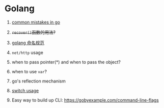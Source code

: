 # Golang
1. [common mistakes in go](https://www.calhoun.io/gotchas-and-common-mistakes-with-closures-in-go/)

2. ~~`recover()`函数的用法?~~
3. [golang 命名规范](http://www.jianshu.com/p/ea7dfe61f705)
4. `net/http` usage
5. when to pass pointer(\*) and when to pass the object?
6. when to use `var`?
7. go's reflection mechanism
8. [switch usage](https://github.com/golang/go/wiki/Switch)
9. Easy way to build up CLI: https://gobyexample.com/command-line-flags
